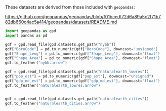 These datasets are derived from those included with `geopandas`:

https://github.com/geopandas/geopandas/blob/f01bcedf72d6a89a5c2f71b782db660c4ac5a414/geopandas/datasets/README.md

```py
import geopandas as gpd
import pandas as pd

gdf = gpd.read_file(gpd.datasets.get_path("nybb"))
gdf["BoroCode"] = pd.to_numeric(gdf["BoroCode"], downcast="unsigned")
gdf["Shape_Leng"] = pd.to_numeric(gdf["Shape_Leng"], downcast="float")
gdf["Shape_Area"] = pd.to_numeric(gdf["Shape_Area"], downcast="float")
gdf.to_feather("nybb.arrow")

gdf = gpd.read_file(gpd.datasets.get_path("naturalearth_lowres"))
gdf["pop_est"] = pd.to_numeric(gdf["pop_est"], downcast="unsigned")
gdf["gdp_md_est"] = pd.to_numeric(gdf["gdp_md_est"], downcast="float")
gdf.to_feather("naturalearth_lowres.arrow")


gdf = gpd.read_file(gpd.datasets.get_path("naturalearth_cities"))
gdf.to_feather("naturalearth_cities.arrow")
```
